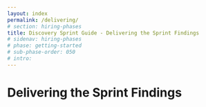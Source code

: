 ```yaml
---
layout: index
permalink: /delivering/
# section: hiring-phases
title: Discovery Sprint Guide - Delivering the Sprint Findings
# sidenav: hiring-phases
# phase: getting-started
# sub-phase-order: 050
# intro: 
---
```


# Delivering the Sprint Findings
